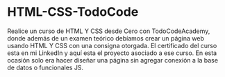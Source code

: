 # HTML-CSS-TodoCode
Realice un curso de HTML Y CSS desde Cero con TodoCodeAcademy, donde además de un examen teórico debíamos crear un página web usando HTML Y CSS con una consigna otorgada. El certificado del curso esta en mi LinkedIn y aquí esta el proyecto asociado a ese curso. En esta ocasión solo era hacer diseñar una página sin agregar conexión a la base de datos
o funcionales JS. 
